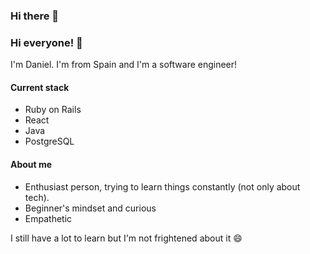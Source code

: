 ### Hi there 👋

<!--
**DanielSuarezCaceres/DanielSuarezCaceres** is a ✨ _special_ ✨ repository because its `README.md` (this file) appears on your GitHub profile.

Here are some ideas to get you started:

- 🔭 I’m currently working on ...
- 🌱 I’m currently learning ...
- 👯 I’m looking to collaborate on ...
- 🤔 I’m looking for help with ...
- 💬 Ask me about ...
- 📫 How to reach me: ...
- 😄 Pronouns: ...
- ⚡ Fun fact: ...
-->

### Hi everyone! 👋

I'm Daniel. I'm from Spain and I'm a software engineer!

#### Current stack

- Ruby on Rails
- React
- Java
- PostgreSQL

#### About me

- Enthusiast person, trying to learn things constantly (not only about tech). 
- Beginner's mindset and curious
- Empathetic

I still have a lot to learn but I'm not frightened about it 😄

